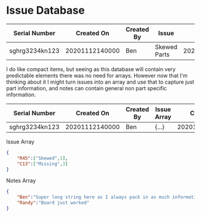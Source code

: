 # Issue Database

Serial Number | Created On | Created By | Issue | ClosedOn | Closed By | Notes
------------- | ---------- | ---------- | ----- | -------- | --------- | -----
sghrg3234kn123 | 20201112140000 | Ben | Skewed Parts | 20201113124500 | Ben | Fixed

I do like compact items, but seeing as this database will contain very predictable elements there was no need for arrays. However now that I'm thinking about it I might turn issues into an array and use that to capture just part information, and notes can contain general non part specific information.


Serial Number | Created On | Created By | Issue Array | ClosedOn | Closed By | Notes Array
------------- | ---------- | ---------- | ----- | -------- | --------- | -----
sghrg3234kn123 | 20201112140000 | Ben | {...} | 20201113124500 | Ben | {...}

Issue Array
```json
{
    "R45":["Skewed",1],
    "C13":["Missing",3]
}
```

Notes Array
```json
{
    "Ben":"Super long string here as I always pack in as much information as technically allowed",
    "Randy":"Board just worked"
}
```
